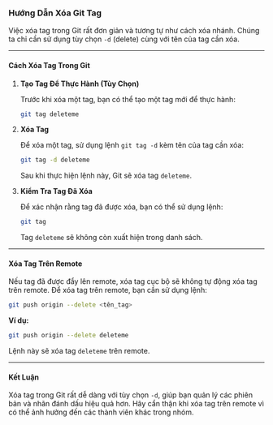### Hướng Dẫn Xóa Git Tag

Việc xóa tag trong Git rất đơn giản và tương tự như cách xóa nhánh. Chúng ta chỉ cần sử dụng tùy chọn `-d` (delete) cùng với tên của tag cần xóa.

---

#### **Cách Xóa Tag Trong Git**

1. **Tạo Tag Để Thực Hành (Tùy Chọn)**

   Trước khi xóa một tag, bạn có thể tạo một tag mới để thực hành:

   ```bash
   git tag deleteme
   ```

2. **Xóa Tag**

   Để xóa một tag, sử dụng lệnh `git tag -d` kèm tên của tag cần xóa:

   ```bash
   git tag -d deleteme
   ```

   Sau khi thực hiện lệnh này, Git sẽ xóa tag `deleteme`.

3. **Kiểm Tra Tag Đã Xóa**

   Để xác nhận rằng tag đã được xóa, bạn có thể sử dụng lệnh:

   ```bash
   git tag
   ```

   Tag `deleteme` sẽ không còn xuất hiện trong danh sách.

---

#### **Xóa Tag Trên Remote**

Nếu tag đã được đẩy lên remote, xóa tag cục bộ sẽ không tự động xóa tag trên remote. Để xóa tag trên remote, bạn cần sử dụng lệnh:

```bash
git push origin --delete <tên_tag>
```

**Ví dụ:**

```bash
git push origin --delete deleteme
```

Lệnh này sẽ xóa tag `deleteme` trên remote.

---

#### **Kết Luận**

Xóa tag trong Git rất dễ dàng với tùy chọn `-d`, giúp bạn quản lý các phiên bản và nhãn đánh dấu hiệu quả hơn. Hãy cẩn thận khi xóa tag trên remote vì có thể ảnh hưởng đến các thành viên khác trong nhóm.
